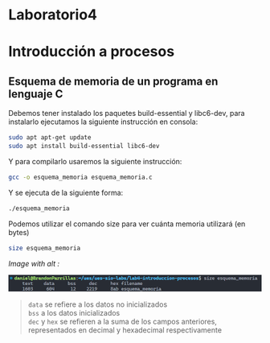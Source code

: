 Laboratorio4<a name="TOP"></a>
===================
# Introducción a procesos

## Esquema de memoria de un programa en lenguaje C

Debemos tener instalado los paquetes build-essential y libc6-dev, para instalarlo ejecutamos la siguiente instrucción en consola:
```bash
sudo apt apt-get update
sudo apt install build-essential libc6-dev
```
Y para compilarlo usaremos la siguiente instrucción:
```bash
gcc -o esquema_memoria esquema_memoria.c
```

Y se ejecuta de la siguiente forma:
```bash
./esquema_memoria
```

Podemos utilizar el comando size para ver cuánta memoria utilizará (en bytes)
```bash
size esquema_memoria
```

_Image with alt :_

![picture alt](./src/size.png "Title is optional")

> `data`  se refiere a los datos no inicializados <br/>
> `bss`  a los datos inicializados<br/>
> `dec` y `hex` se refieren a la suma de los campos
anteriores, representados en decimal y hexadecimal respectivamente

